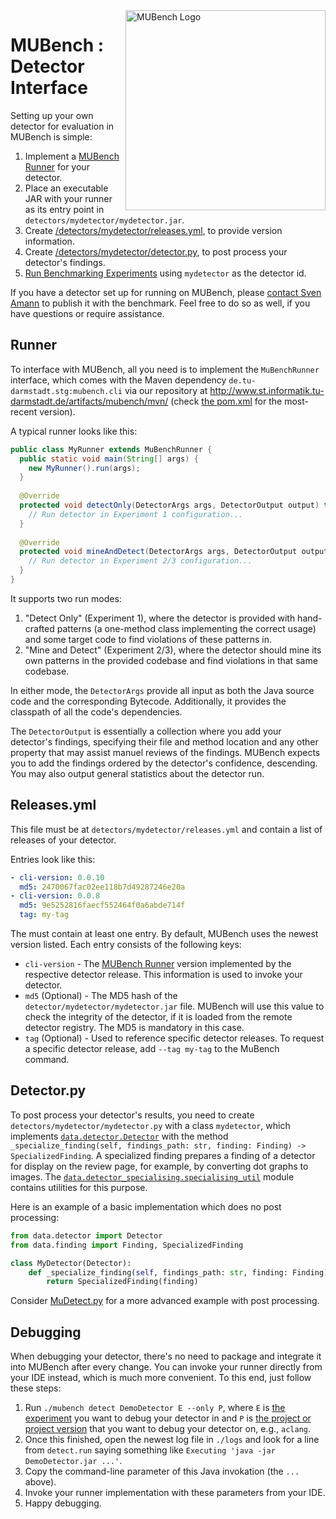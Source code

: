 <img align="right" width="320" height="320" alt="MUBench Logo" src="https://raw.githubusercontent.com/stg-tud/MUBench/master/meta/logo.png" />

# MUBench : Detector Interface

Setting up your own detector for evaluation in MUBench is simple:

1. Implement a [MUBench Runner](#runner) for your detector.
2. Place an executable JAR with your runner as its entry point in `detectors/mydetector/mydetector.jar`.
3. Create [/detectors/mydetector/releases.yml](#list-of-detector-releases), to provide version information.
4. Create [/detectors/mydetector/detector.py](#detector.py), to post process your detector's findings.
5. [Run Benchmarking Experiments](../mubench.pipeline/) using `mydetector` as the detector id.

If you have a detector set up for running on MUBench, please [contact Sven Amann](http://www.stg.tu-darmstadt.de/staff/sven_amann) to publish it with the benchmark. Feel free to do so as well, if you have questions or require assistance.

## Runner

To interface with MUBench, all you need is to implement the `MuBenchRunner` interface, which comes with the Maven dependency `de.tu-darmstadt.stg:mubench.cli` via our repository at http://www.st.informatik.tu-darmstadt.de/artifacts/mubench/mvn/ (check [the pom.xml](pom.xml) for the most-recent version).

A typical runner looks like this:

```java
public class MyRunner extends MuBenchRunner {
  public static void main(String[] args) {
    new MyRunner().run(args);
  }
  
  @Override
  protected void detectOnly(DetectorArgs args, DetectorOutput output) throws Exception {
    // Run detector in Experiment 1 configuration...
  }
  
  @Override
  protected void mineAndDetect(DetectorArgs args, DetectorOutput output) throws Exception {
    // Run detector in Experiment 2/3 configuration...
  }
}
```

It supports two run modes:

1. "Detect Only" (Experiment 1), where the detector is provided with hand-crafted patterns (a one-method class implementing the correct usage) and some target code to find violations of these patterns in.
2. "Mine and Detect" (Experiment 2/3), where the detector should mine its own patterns in the provided codebase and find violations in that same codebase.

In either mode, the `DetectorArgs` provide all input as both the Java source code and the corresponding Bytecode. Additionally, it provides the classpath of all the code's dependencies.

The `DetectorOutput` is essentially a collection where you add your detector's findings, specifying their file and method location and any other property that may assist manuel reviews of the findings. MUBench expects you to add the findings ordered by the detector's confidence, descending. You may also output general statistics about the detector run.

## Releases.yml

This file must be at `detectors/mydetector/releases.yml` and contain a list of releases of your detector.

Entries look like this:

```yaml
- cli-version: 0.0.10
  md5: 2470067fac02ee118b7d49287246e20a
- cli-version: 0.0.8
  md5: 9e5252816faecf552464f0a6abde714f
  tag: my-tag
```

The must contain at least one entry. By default, MUBench uses the newest version listed. Each entry consists of the following keys:

* `cli-version` - The [MUBench Runner](#runner) version implemented by the respective detector release. This information is used to invoke your detector.
* `md5` (Optional) - The MD5 hash of the `detector/mydetector/mydetector.jar` file. MUBench will use this value to check the integrity of the detector, if it is loaded from the remote detector registry. The MD5 is mandatory in this case.
* `tag` (Optional) - Used to reference specific detector releases. To request a specific detector release, add `--tag my-tag` to the MuBench command.

## Detector.py

To post process your detector's results, you need to create `detectors/mydetector/mydetector.py` with a class `mydetector`, which implements [`data.detector.Detector`](https://github.com/stg-tud/MUBench/blob/master/mubench.pipeline/data/detector.py) with the method `_specialize_finding(self, findings_path: str, finding: Finding) -> SpecializedFinding`. A specialized finding prepares a finding of a detector for display on the review page, for example, by converting dot graphs to images. The [`data.detector_specialising.specialising_util`](https://github.com/stg-tud/MUBench/blob/master/mubench.pipeline/data/detector_specialising/specialising_util.py) module contains utilities for this purpose.

Here is an example of a basic implementation which does no post processing:

```python
from data.detector import Detector
from data.finding import Finding, SpecializedFinding

class MyDetector(Detector):
    def _specialize_finding(self, findings_path: str, finding: Finding) -> SpecializedFinding:
        return SpecializedFinding(finding)
```

Consider [MuDetect.py](https://github.com/stg-tud/MUBench/blob/master/detectors/MuDetect/MuDetect.py) for a more advanced example with post processing.

## Debugging

When debugging your detector, there's no need to package and integrate it into MUBench after every change. You can invoke your runner directly from your IDE instead, which is much more convenient. To this end, just follow these steps:

1. Run `./mubench detect DemoDetector E --only P`, where `E` is [the experiment](../mubench.pipeline#experiments) you want to debug your detector in and `P` is [the project or project version](../data) that you want to debug your detector on, e.g., `aclang`.
2. Once this finished, open the newest log file in `./logs` and look for a line from `detect.run` saying something like `Executing 'java -jar DemoDetector.jar ...'`.
3. Copy the command-line parameter of this Java invokation (the `...` above).
4. Invoke your runner implementation with these parameters from your IDE.
5. Happy debugging.
